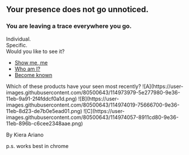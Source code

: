 
## Your presence does not go unnoticed.


### You are leaving a trace everywhere you go.
Individual.  
Specific.  
Would you like to see it?  
- [Show me, me](/realslimeggy/index.html)
- [Who am I?](/crazyspin/index.html)
- [Become known](/wibbly2/index.html)
<p>
Which of these products have your seen most recently?
  ![A](https://user-images.githubusercontent.com/80500643/114973979-5e277980-9e36-11eb-9a91-2f4fddcf0a1d.png) ![B](https://user-images.githubusercontent.com/80500643/114974019-75666700-9e36-11eb-8d23-de7b0e5ead01.png) ![C](https://user-images.githubusercontent.com/80500643/114974057-8911cd80-9e36-11eb-896b-c6cee2348aae.png)


By Kiera Ariano

p.s. works best in chrome

